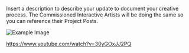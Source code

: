 Insert a description to describe your update to document your creative process. The Commissioned Interactive Artists will be doing the same so you can reference their Project Posts.

![Example Image](../project_images/Earth.jpg?raw=true "Example Image")

https://www.youtube.com/watch?v=30yGOxJJ2PQ
